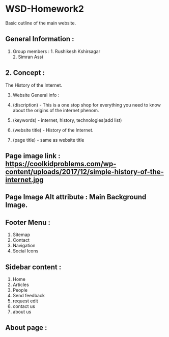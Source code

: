 # WSD-Homework2
Basic outline of the main website.

## General Information : 

1. Group members : 1. Rushikesh Kshirsagar  
                   2. Simran Assi

## 2. Concept : 

The History of the Internet.

3. Website General info : 

1. (discription) - This is a one stop shop for everything you need to know about the origins of the internet phenom. 
2. (keywords) - internet, history, technologies(add list)
3. (website title) - History of the Internet.
4. (page title) - same as website title



## Page image link : https://coolkidproblems.com/wp-content/uploads/2017/12/simple-history-of-the-internet.jpg

## Page Image Alt attribute : Main Background Image.

## Footer Menu : 
1. Sitemap
2. Contact
3. Navigation
4. Social Icons

## Sidebar content : 

1. Home
2. Articles
3. People
4. Send feedback
5. request edit
6. contact us
7. about us

## About page : 

